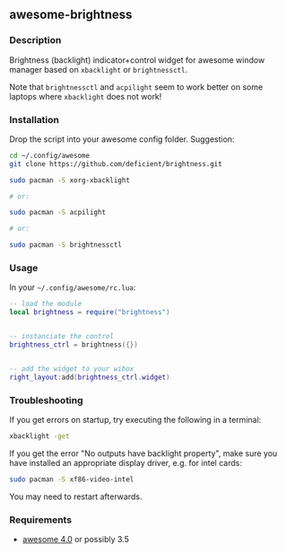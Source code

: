 ## awesome-brightness

### Description

Brightness (backlight) indicator+control widget for awesome window manager
based on ``xbacklight`` or ``brightnessctl``.

Note that ``brightnessctl`` and ``acpilight`` seem to work better on some
laptops where ``xbacklight`` does not work!


### Installation

Drop the script into your awesome config folder. Suggestion:

```bash
cd ~/.config/awesome
git clone https://github.com/deficient/brightness.git

sudo pacman -S xorg-xbacklight

# or:

sudo pacman -S acpilight

# or:

sudo pacman -S brightnessctl
```


### Usage

In your `~/.config/awesome/rc.lua`:

```lua
-- load the module
local brightness = require("brightness")


-- instanciate the control
brightness_ctrl = brightness({})


-- add the widget to your wibox
right_layout:add(brightness_ctrl.widget)
```

### Troubleshooting

If you get errors on startup, try executing the following in a terminal:

```bash
xbacklight -get
```

If you get the error "No outputs have backlight property", make sure you have
installed an appropriate display driver, e.g. for intel cards:

```bash
sudo pacman -S xf86-video-intel
```

You may need to restart afterwards.


### Requirements

* [awesome 4.0](http://awesome.naquadah.org/) or possibly 3.5
